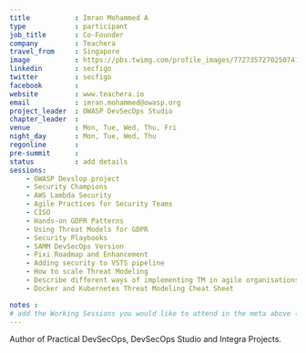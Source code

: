 ```yaml
---
title           : Imran Mohammed A
type            : participant
job_title       : Co-Founder
company         : Teachera
travel_from     : Singapore
image           : https://pbs.twimg.com/profile_images/772735727025074176/Hw04tWg0_400x400.jpg
linkedin        : secfigo
twitter         : secfigo
facebook        :
website         : www.teachera.io
email           : imran.mohammed@owasp.org
project_leader  : OWASP DevSecOps Studio
chapter_leader  :
venue           : Mon, Tue, Wed, Thu, Fri
night_day       : Mon, Tue, Wed, Thu
regonline       :
pre-summit      :
status          : add details
sessions:
    - OWASP Devslop project
    - Security Champions
    - AWS Lambda Security
    - Agile Practices for Security Teams
    - CISO
    - Hands-on GDPR Patterns
    - Using Threat Models for GDPR
    - Security Playbooks
    - SAMM DevSecOps Version
    - Pixi Roadmap and Enhancement
    - Adding security to VSTS pipeline
    - How to scale Threat Modeling
    - Describe different ways of implementing TM in agile organisations
    - Docker and Kubernetes Threat Modeling Cheat Sheet	

notes :
# add the Working Sessions you would like to attend in the meta above (use the session's title) e.g. sessions (one per line): -Security Playbooks Diagrams -Hackathon Daily Sessions
---
```


Author of Practical DevSecOps, DevSecOps Studio and Integra Projects.
